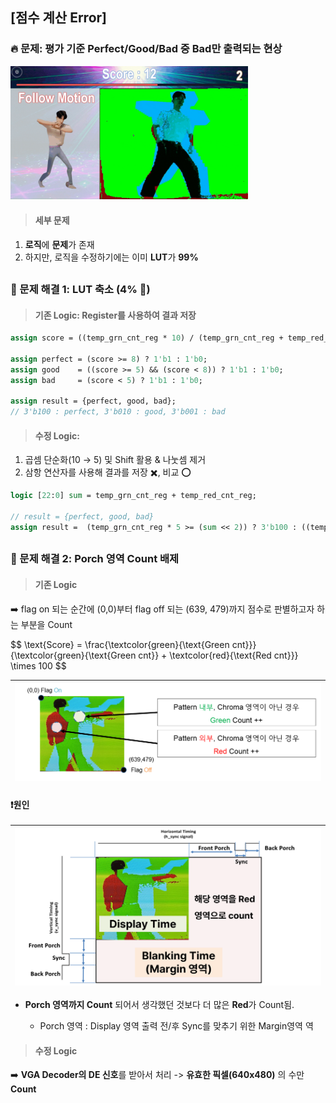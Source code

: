 ## [점수 계산 Error]

### 🔥 문제: 평가 기준 Perfect/Good/Bad 중 Bad만 출력되는 현상 


<img src="https://github.com/2735C/VGA_Motion_Recognition_Game/blob/main/History/img/another/game_error_1.gif?raw=true" width="380">


> #### 세부 문제

1. **로직**에 **문제**가 존재
2. 하지만, 로직을 수정하기에는 이미 **LUT**가 **99%**

##

### 🤩 문제 해결 1: LUT 축소 (4% 🔽)

> #### 기존 Logic: Register를 사용하여 결과 저장

```systemverilog
assign score = ((temp_grn_cnt_reg * 10) / (temp_grn_cnt_reg + temp_red_cnt_reg));

assign perfect = (score >= 8) ? 1'b1 : 1'b0;
assign good    = ((score >= 5) && (score < 8)) ? 1'b1 : 1'b0;
assign bad     = (score < 5) ? 1'b1 : 1'b0;

assign result = {perfect, good, bad}; 
// 3'b100 : perfect, 3'b010 : good, 3'b001 : bad
```

> #### 수정 Logic: 
1. 곱셈 단순화(10 → 5) 및 Shift 활용 & 나눗셈 제거 
2. 삼항 연산자를 사용해 결과를 저장 ✖️, 비교 ⭕ 

```systemverilog
logic [22:0] sum = temp_grn_cnt_reg + temp_red_cnt_reg;

// result = {perfect, good, bad}
assign result =  (temp_grn_cnt_reg * 5 >= (sum << 2)) ? 3'b100 : ((temp_grn_cnt_reg << 1) < sum) ? 3'b001 : 3'b010; 
```

##

### 🤩 문제 해결 2:  Porch 영역 Count 배제

> #### 기존 Logic 

:arrow_right: flag on 되는 순간에 (0,0)부터 flag off 되는 (639, 479)까지 점수로 판별하고자 하는 부분을 Count

<p align="left">
$$
\text{Score} = \frac{\textcolor{green}{\text{Green cnt}}}{\textcolor{green}{\text{Green cnt}} + \textcolor{red}{\text{Red cnt}}} \times 100
$$
</p>

<img src="/History/img/hw/img_9.png" width=700> | 
--|


#### ❗원인
<img src="/History/img/hw/img_115.png" width=600> |
--|

* **Porch 영역까지 Count** 되어서 생각했던 것보다 더 많은 **Red**가 Count됨.

     *  Porch 영역 : Display 영역 출력 전/후 Sync를 맞추기 위한 Margin영역
역

> #### 수정 Logic

:arrow_right: **VGA Decoder의 DE 신호**를 받아서 처리 -> **유효한 픽셀(640x480)** 의 수만 **Count**
